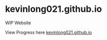 # kevinlong021.github.io
<p>WIP Website</p>
<p>View Progress here <a href> kevinlong021.github.io<a></p>
